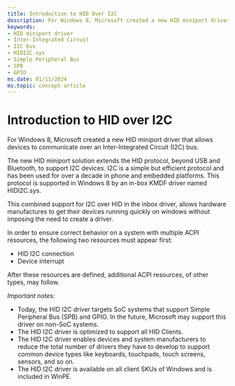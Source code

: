 ```yaml
---
title: Introduction to HID Over I2C
description: For Windows 8, Microsoft created a new HID miniport driver that allows devices to communicate over an Inter-Integrated Circuit (I2C) bus.
keywords:
- HID miniport driver
- Inter-Integrated Circuit
- I2C bus
- HIDI2C.sys
- Simple Peripheral Bus
- SPB
- GPIO
ms.date: 01/11/2024
ms.topic: concept-article
---
```


# Introduction to HID over I2C

For Windows 8, Microsoft created a new HID miniport driver that allows devices to communicate over an Inter-Integrated Circuit (I2C) bus.

The new HID miniport solution extends the HID protocol, beyond USB and Bluetooth, to support I2C devices. I2C is a simple but efficient protocol and has been used for over a decade in phone and embedded platforms. This protocol is supported in Windows 8 by an in-box KMDF driver named HIDI2C.sys.

This combined support for I2C over HID in the inbox driver, allows hardware manufactures to get their devices running quickly on windows without imposing the need to create a driver.

In order to ensure correct behavior on a system with multiple ACPI resources, the following two resources must appear first:

- HID I2C connection
- Device interrupt

After these resources are defined, additional ACPI resources, of other types, may follow.

*Important notes:*

- Today, the HID I2C driver targets SoC systems that support Simple Peripheral Bus (SPB) and GPIO. In the future, Microsoft may support this driver on non-SoC systems.
- The HID I2C driver is optimized to support all HID Clients.
- The HID I2C driver enables devices and system manufacturers to reduce the total number of drivers they have to develop to support common device types like keyboards, touchpads, touch screens, sensors, and so on.
- The HID I2C driver is available on all client SKUs of Windows and is included in WinPE.
